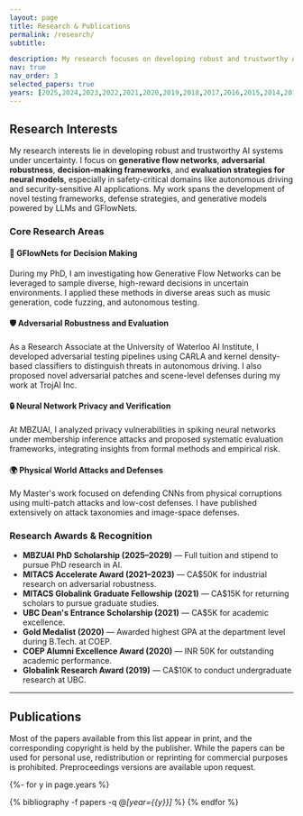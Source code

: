 ```yaml
---
layout: page
title: Research & Publications
permalink: /research/
subtitle: 

description: My research focuses on developing robust and trustworthy AI systems under uncertainty, with expertise in GFlowNets, adversarial machine learning, and autonomous vehicle safety.
nav: true
nav_order: 3
selected_papers: true
years: [2025,2024,2023,2022,2021,2020,2019,2018,2017,2016,2015,2014,2012]
---
```


## Research Interests

My research interests lie in developing robust and trustworthy AI systems under uncertainty. I focus on **generative flow networks**, **adversarial robustness**, **decision-making frameworks**, and **evaluation strategies for neural models**, especially in safety-critical domains like autonomous driving and security-sensitive AI applications. My work spans the development of novel testing frameworks, defense strategies, and generative models powered by LLMs and GFlowNets.

### Core Research Areas

#### 🎯 GFlowNets for Decision Making
During my PhD, I am investigating how Generative Flow Networks can be leveraged to sample diverse, high-reward decisions in uncertain environments. I applied these methods in diverse areas such as music generation, code fuzzing, and autonomous testing.

#### 🛡️ Adversarial Robustness and Evaluation
As a Research Associate at the University of Waterloo AI Institute, I developed adversarial testing pipelines using CARLA and kernel density-based classifiers to distinguish threats in autonomous driving. I also proposed novel adversarial patches and scene-level defenses during my work at TrojAI Inc.

#### 🔒 Neural Network Privacy and Verification
At MBZUAI, I analyzed privacy vulnerabilities in spiking neural networks under membership inference attacks and proposed systematic evaluation frameworks, integrating insights from formal methods and empirical risk.

#### 🌍 Physical World Attacks and Defenses
My Master's work focused on defending CNNs from physical corruptions using multi-patch attacks and low-cost defenses. I have published extensively on attack taxonomies and image-space defenses.

### Research Awards & Recognition

- **MBZUAI PhD Scholarship (2025–2029)** — Full tuition and stipend to pursue PhD research in AI.
- **MITACS Accelerate Award (2021–2023)** — CA$50K for industrial research on adversarial robustness.
- **MITACS Globalink Graduate Fellowship (2021)** — CA$15K for returning scholars to pursue graduate studies.
- **UBC Dean's Entrance Scholarship (2021)** — CA$5K for academic excellence.
- **Gold Medalist (2020)** — Awarded highest GPA at the department level during B.Tech. at COEP.
- **COEP Alumni Excellence Award (2020)** — INR 50K for outstanding academic performance.
- **Globalink Research Award (2019)** — CA$10K to conduct undergraduate research at UBC.

---

## Publications

<div class="publications">

Most of the papers available from this list appear in print, and the corresponding copyright is held by the publisher. While the papers can be used for personal use, redistribution or reprinting for commercial purposes is prohibited. Preproceedings versions are available upon request.

{%- for y in page.years %}
<!--   <h2 class="year">{{y}}</h2> -->
  {% bibliography -f papers -q @*[year={{y}}]* %}
{% endfor %}

</div>
